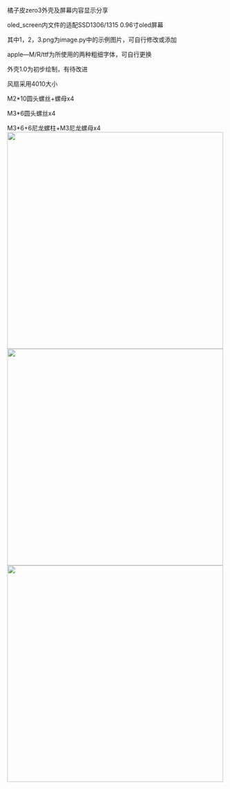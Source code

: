 橘子皮zero3外壳及屏幕内容显示分享  

oled_screen内文件的适配SSD1306/1315 0.96寸oled屏幕  
   
其中1，2，3.png为image.py中的示例图片，可自行修改或添加  
   
apple—M/R/ttf为所使用的两种粗细字体，可自行更换    
   
外壳1.0为初步绘制，有待改进  
   
风扇采用4010大小   

M2*10圆头螺丝+螺母x4   

M3*6圆头螺丝x4  

M3*6+6尼龙螺柱+M3尼龙螺母x4
<img src="https://github.com/tianshubenshu/OPIzero3/blob/main/README/1.jpg" width="500px">  
<img src="https://github.com/tianshubenshu/OPIzero3/blob/main/README/3.jpg" width="500px">  
<img src="https://github.com/tianshubenshu/OPIzero3/blob/main/README/4.jpg" width="500px">  

